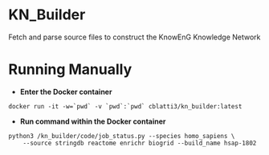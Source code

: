 # KN_Builder

Fetch and parse source files to construct the KnowEnG Knowledge Network

# Running Manually

- **Enter the Docker container**
```console
docker run -it -w=`pwd` -v `pwd`:`pwd` cblatti3/kn_builder:latest
```

- **Run command within the Docker container**
```console
python3 /kn_builder/code/job_status.py --species homo_sapiens \
    --source stringdb reactome enrichr biogrid --build_name hsap-1802
```

